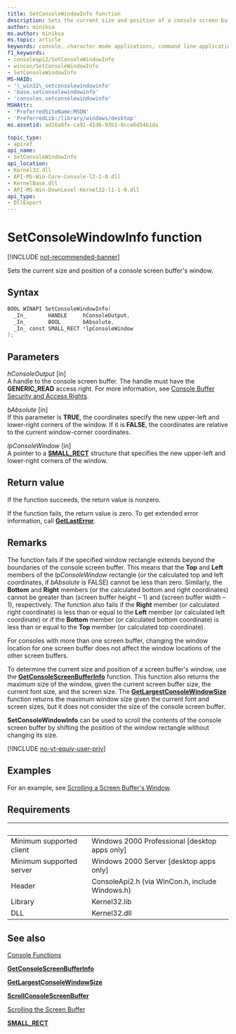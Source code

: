 ```yaml
---
title: SetConsoleWindowInfo function
description: Sets the current size and position of a console screen buffer's window.
author: miniksa
ms.author: miniksa
ms.topic: article
keywords: console, character mode applications, command line applications, terminal applications, console api
f1_keywords:
- consoleapi2/SetConsoleWindowInfo
- wincon/SetConsoleWindowInfo
- SetConsoleWindowInfo
MS-HAID:
- '\_win32\_setconsolewindowinfo'
- 'base.setconsolewindowinfo'
- 'consoles.setconsolewindowinfo'
MSHAttr:
- 'PreferredSiteName:MSDN'
- 'PreferredLib:/library/windows/desktop'
ms.assetid: ad16a8fe-ca91-41d6-93b1-8cce6d54b1da

topic_type:
- apiref
api_name:
- SetConsoleWindowInfo
api_location:
- Kernel32.dll
- API-MS-Win-Core-Console-l2-1-0.dll
- KernelBase.dll
- API-MS-Win-DownLevel-Kernel32-l1-1-0.dll
api_type:
- DllExport
---
```


# SetConsoleWindowInfo function

[!INCLUDE [not-recommended-banner](./includes/not-recommended-banner.md)]

Sets the current size and position of a console screen buffer's window.

## Syntax

```C
BOOL WINAPI SetConsoleWindowInfo(
  _In_       HANDLE     hConsoleOutput,
  _In_       BOOL       bAbsolute,
  _In_ const SMALL_RECT *lpConsoleWindow
);
```

## Parameters

*hConsoleOutput* \[in\]  
A handle to the console screen buffer. The handle must have the **GENERIC\_READ** access right. For more information, see [Console Buffer Security and Access Rights](console-buffer-security-and-access-rights.md).

*bAbsolute* \[in\]  
If this parameter is **TRUE**, the coordinates specify the new upper-left and lower-right corners of the window. If it is **FALSE**, the coordinates are relative to the current window-corner coordinates.

*lpConsoleWindow* \[in\]  
A pointer to a [**SMALL\_RECT**](small-rect-str.md) structure that specifies the new upper-left and lower-right corners of the window.

## Return value

If the function succeeds, the return value is nonzero.

If the function fails, the return value is zero. To get extended error information, call [**GetLastError**](https://msdn.microsoft.com/library/windows/desktop/ms679360).

## Remarks

The function fails if the specified window rectangle extends beyond the boundaries of the console screen buffer. This means that the **Top** and **Left** members of the *lpConsoleWindow* rectangle (or the calculated top and left coordinates, if *bAbsolute* is FALSE) cannot be less than zero. Similarly, the **Bottom** and **Right** members (or the calculated bottom and right coordinates) cannot be greater than (screen buffer height – 1) and (screen buffer width – 1), respectively. The function also fails if the **Right** member (or calculated right coordinate) is less than or equal to the **Left** member (or calculated left coordinate) or if the **Bottom** member (or calculated bottom coordinate) is less than or equal to the **Top** member (or calculated top coordinate).

For consoles with more than one screen buffer, changing the window location for one screen buffer does not affect the window locations of the other screen buffers.

To determine the current size and position of a screen buffer's window, use the [**GetConsoleScreenBufferInfo**](getconsolescreenbufferinfo.md) function. This function also returns the maximum size of the window, given the current screen buffer size, the current font size, and the screen size. The [**GetLargestConsoleWindowSize**](getlargestconsolewindowsize.md) function returns the maximum window size given the current font and screen sizes, but it does not consider the size of the console screen buffer.

**SetConsoleWindowInfo** can be used to scroll the contents of the console screen buffer by shifting the position of the window rectangle without changing its size.

[!INCLUDE [no-vt-equiv-user-priv](./includes/no-vt-equiv-user-priv.md)]

## Examples

For an example, see [Scrolling a Screen Buffer's Window](scrolling-a-screen-buffer-s-window.md).

## Requirements

| &nbsp; | &nbsp; |
|-|-|
| Minimum supported client | Windows 2000 Professional \[desktop apps only\] |
| Minimum supported server | Windows 2000 Server \[desktop apps only\] |
| Header | ConsoleApi2.h (via WinCon.h, include Windows.h) |
| Library | Kernel32.lib |
| DLL | Kernel32.dll |

## See also

[Console Functions](console-functions.md)

[**GetConsoleScreenBufferInfo**](getconsolescreenbufferinfo.md)

[**GetLargestConsoleWindowSize**](getlargestconsolewindowsize.md)

[**ScrollConsoleScreenBuffer**](scrollconsolescreenbuffer.md)

[Scrolling the Screen Buffer](scrolling-the-screen-buffer.md)

[**SMALL\_RECT**](small-rect-str.md)
